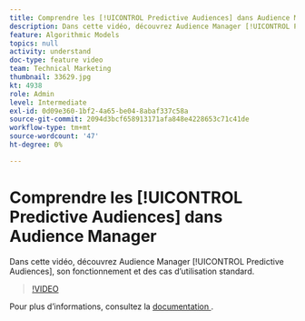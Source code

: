 ```yaml
---
title: Comprendre les [!UICONTROL Predictive Audiences] dans Audience Manager
description: Dans cette vidéo, découvrez Audience Manager [!UICONTROL Predictive Audiences], son fonctionnement et des cas d’utilisation standard.
feature: Algorithmic Models
topics: null
activity: understand
doc-type: feature video
team: Technical Marketing
thumbnail: 33629.jpg
kt: 4938
role: Admin
level: Intermediate
exl-id: 0d09e360-1bf2-4a65-be04-8abaf337c58a
source-git-commit: 2094d3bcf658913171afa848e4228653c71c41de
workflow-type: tm+mt
source-wordcount: '47'
ht-degree: 0%

---
```


# Comprendre les [!UICONTROL Predictive Audiences] dans Audience Manager

Dans cette vidéo, découvrez Audience Manager [!UICONTROL Predictive Audiences], son fonctionnement et des cas d’utilisation standard.

>[!VIDEO](https://video.tv.adobe.com/v/33629/?quality=12)

Pour plus d’informations, consultez la [ documentation ](https://experienceleague.adobe.com/docs/audience-manager/user-guide/features/algorithmic-models/predictive-audiences/predictive-audiences.html?lang=fr).
